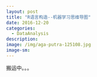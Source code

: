 ```yaml
---
layout: post
title: "R语言构造--机器学习思维导图"
date: 2016-12-20
categories:
  - DataAnalysis
description:
image: /img/aga-putra-125108.jpg
image-sm:
---
```

搬运中。。。
